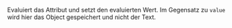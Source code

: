 Evaluiert das Attribut und setzt den evaluierten Wert. Im Gegensatz zu `value`
wird hier das Object gespeichert und nicht der Text.
